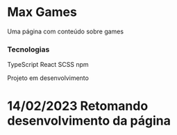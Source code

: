 # Max Games

Uma página com conteúdo sobre games 

### Tecnologias

TypeScript
React
SCSS
npm
 
Projeto em desenvolvimento

# 14/02/2023 Retomando desenvolvimento da página 
